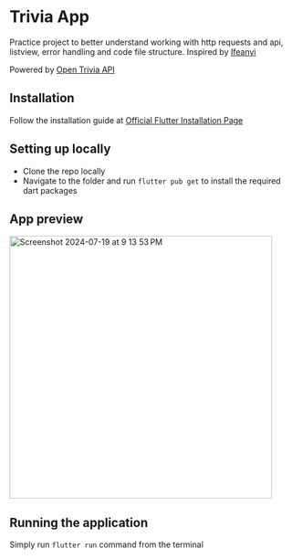 # Trivia App

Practice project to better understand working with http requests and api, listview, error handling and code file structure. Inspired by [Ifeanyi](https://github.com/o-ifeanyi) 

Powered by [Open Trivia API](https://opentdb.com/api_config.php)

## Installation

Follow the installation guide at [Official Flutter Installation Page](https://docs.flutter.dev/get-started/install)

## Setting up locally 
- Clone the repo locally
- Navigate to the folder and run `flutter pub get` to install the required dart packages

## App preview
<img width="460" alt="Screenshot 2024-07-19 at 9 13 53 PM" src="https://github.com/user-attachments/assets/931b642b-c4e6-48f6-8c2d-3aa00813f074">



## Running the application
Simply run `flutter run` command from the terminal

